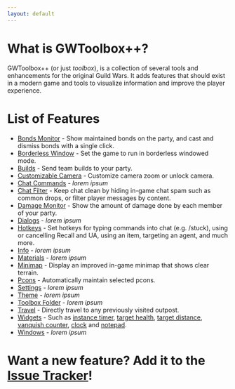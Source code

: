 ```yaml
---
layout: default
---
```


# What is GWToolbox++?
GWToolbox++ (or just *toolbox*), is a collection of several tools and enhancements for the original Guild Wars. It adds features that should exist in a modern game and tools to visualize information and improve the player experience.

# List of Features

* [Bonds Monitor](bonds) - Show maintained bonds on the party, and cast and dismiss bonds with a single click.
* [Borderless Window](borderless) - Set the game to run in borderless windowed mode.
* [Builds](builds) - Send team builds to your party.
* [Customizable Camera](camera) - Customize camera zoom or unlock camera.
* [Chat Commands](commands) - _lorem ipsum_
* [Chat Filter](filter) - Keep chat clean by hiding in-game chat spam such as common drops, or filter player messages by content.
* [Damage Monitor](damage) - Show the amount of damage done by each member of your party.
* [Dialogs](dialogs) - _lorem ipsum_
* [Hotkeys](hotkeys) - Set hotkeys for typing commands into chat (e.g. /stuck), using or cancelling Recall and UA, using an item, targeting an agent, and much more.
* [Info](info) - _lorem ipsum_
* [Materials](materials) - _lorem ipsum_
* [Minimap](minimap) - Display an improved in-game minimap that shows clear terrain.
* [Pcons](pcons) - Automatically maintain selected pcons.
* [Settings](settings) - _lorem ipsum_
* [Theme](theme) - _lorem ipsum_
* [Toolbox Folder](folder) - _lorem ipsum_
* [Travel](travel) - Directly travel to any previously visited outpost.
* [Widgets](widgets) - Such as [instance timer](timer), [target health](health), [target distance](distance), [vanquish counter](vanquish), [clock](clock) and [notepad](notepad).
* [Windows](windows) - _lorem ipsum_

# Want a new feature? Add it to the [Issue Tracker](https://github.com/HasKha/GWToolboxpp/issues)!
